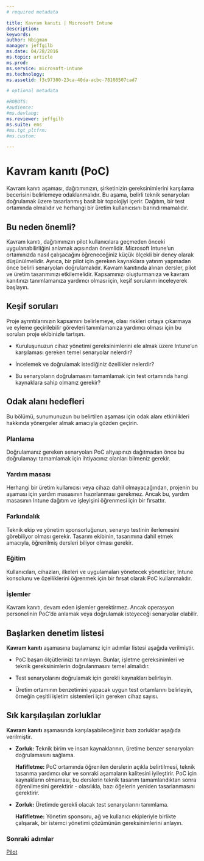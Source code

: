 ```yaml
---
# required metadata

title: Kavram kanıtı | Microsoft Intune
description:
keywords:
author: Nbigman
manager: jeffgilb
ms.date: 04/28/2016
ms.topic: article
ms.prod:
ms.service: microsoft-intune
ms.technology:
ms.assetid: f3c97380-23ca-40da-acbc-78108507cad7

# optional metadata

#ROBOTS:
#audience:
#ms.devlang:
ms.reviewer: jeffgilb
ms.suite: ems
#ms.tgt_pltfrm:
#ms.custom:

---
```


# Kavram kanıtı (PoC)
Kavram kanıtı aşaması, dağıtımınızın, şirketinizin gereksinimlerini karşılama becerisini belirlemeye odaklanmalıdır. Bu aşama, belirli teknik senaryoları doğrulamak üzere tasarlanmış basit bir topolojiyi içerir.  Dağıtım, bir test ortamında olmalıdır ve herhangi bir üretim kullanıcısını barındırmamalıdır.

## Bu neden önemli?
Kavram kanıtı, dağıtımınızın pilot kullanıcılara geçmeden önceki uygulanabilirliğini anlamak açısından önemlidir. Microsoft Intune’un ortamınızda nasıl çalışacağını öğreneceğiniz küçük ölçekli bir deney olarak düşünülmelidir. Ayrıca, bir pilot için gereken kaynaklara yatırım yapmadan önce belirli senaryoları doğrulamalıdır. Kavram kanıtında alınan dersler, pilot ve üretim tasarımınızı etkilemelidir.
Kapsamınızı oluşturmanıza ve kavram kanıtınızı tanımlamanıza yardımcı olması için, keşif sorularını inceleyerek başlayın.

## Keşif soruları
Proje ayrıntılarınızın kapsamını belirlemeye, olası riskleri ortaya çıkarmaya ve eyleme geçirilebilir görevleri tanımlamanıza yardımcı olması için bu soruları proje ekibinizle tartışın.

-   Kuruluşunuzun cihaz yönetimi gereksinimlerini ele almak üzere Intune’un karşılaması gereken temel senaryolar nelerdir?

-   İncelemek ve doğrulamak istediğiniz özellikler nelerdir?

-   Bu senaryoların doğrulamasını tamamlamak için test ortamında hangi kaynaklara sahip olmanız gerekir?

## Odak alanı hedefleri
Bu bölümü, sunumunuzun bu belirtilen aşaması için odak alanı etkinlikleri hakkında yönergeler almak amacıyla gözden geçirin.

### Planlama
Doğrulamanız gereken senaryoları PoC altyapınızı dağıtmadan önce bu doğrulamayı tamamlamak için ihtiyacınız olanları bilmeniz gerekir.

### Yardım masası
Herhangi bir üretim kullanıcısı veya cihazı dahil olmayacağından, projenin bu aşaması için yardım masasının hazırlanması gerekmez. Ancak bu, yardım masasının Intune dağıtım ve işleyişini öğrenmesi için bir fırsattır.

### Farkındalık
Teknik ekip ve yönetim sponsorluğunun, senaryo testinin ilerlemesini görebiliyor olması gerekir. Tasarım ekibinin, tasarımına dahil etmek amacıyla, öğrenilmiş dersleri biliyor olması gerekir.

### Eğitim
Kullanıcıları, cihazları, ilkeleri ve uygulamaları yönetecek yöneticiler, Intune konsolunu ve özelliklerini öğrenmek için bir fırsat olarak PoC kullanmalıdır.

### İşlemler
Kavram kanıtı, devam eden işlemler gerektirmez. Ancak operasyon personelinin PoC’de anlamak veya doğrulamak isteyeceği senaryolar olabilir.

## Başlarken denetim listesi
**Kavram kanıtı** aşamasına başlamanız için adımlar listesi aşağıda verilmiştir.

-   PoC başarı ölçütlerinizi tanımlayın. Bunlar, işletme gereksinimleri ve teknik gereksinimlerin doğrulanmasını temel almalıdır.

-   Test senaryolarını doğrulamak için gerekli kaynakları belirleyin.

-   Üretim ortamının benzetimini yapacak uygun test ortamlarını belirleyin, örneğin çeşitli işletim sistemleri için gereken cihaz sayısı.

## Sık karşılaşılan zorluklar
**Kavram kanıtı** aşamasında karşılaşabileceğiniz bazı zorluklar aşağıda verilmiştir.

-   **Zorluk:** Teknik birim ve insan kaynaklarının, üretime benzer senaryoları doğrulamasını sağlama.

    **Hafifletme:** PoC ortamında öğrenilen derslerin açıkla belirtilmesi, teknik tasarıma yardımcı olur ve sonraki aşamaların kalitesini iyileştirir. PoC için kaynakların olmaması, bu derslerin teknik tasarım tamamlandıktan sonra öğrenilmesini gerektirir - olasılıkla, bazı öğelerin yeniden tasarlanmasını gerektirir.

-   **Zorluk:** Üretimde gerekli olacak test senaryolarını tanımlama.

    **Hafifletme:** Yönetim sponsoru, ağ ve kullanıcı ekipleriyle birlikte çalışarak, bir istemci yönetimi çözümünün gereksinimlerini anlayın.

### Sonraki adımlar
[Pilot](pilot.md)


<!--HONumber=May16_HO2-->


